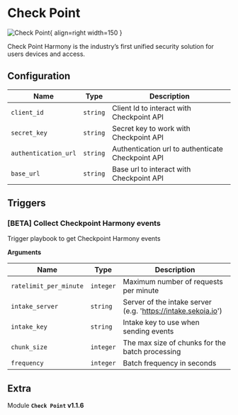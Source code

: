# Check Point

![Check Point](/assets/playbooks/library/check-point.png){ align=right width=150 }

Check Point Harmony is the industry’s first unified security solution for users devices and access.

## Configuration

| Name      |  Type   |  Description  |
| --------- | ------- | --------------------------- |
| `client_id` | `string` | Client Id to interact with Checkpoint API |
| `secret_key` | `string` | Secret key to work with Checkpoint API |
| `authentication_url` | `string` | Authentication url to authenticate Checkpoint API |
| `base_url` | `string` | Base url to interact with Checkpoint API |

## Triggers

### [BETA] Collect Checkpoint Harmony events

Trigger playbook to get Checkpoint Harmony events

**Arguments**

| Name      |  Type   |  Description  |
| --------- | ------- | --------------------------- |
| `ratelimit_per_minute` | `integer` | Maximum number of requests per minute |
| `intake_server` | `string` | Server of the intake server (e.g. 'https://intake.sekoia.io') |
| `intake_key` | `string` | Intake key to use when sending events |
| `chunk_size` | `integer` | The max size of chunks for the batch processing |
| `frequency` | `integer` | Batch frequency in seconds |


## Extra

Module **`Check Point` v1.1.6**
